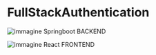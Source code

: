 # FullStackAuthentication
![immagine](https://user-images.githubusercontent.com/39368816/219352697-fa6bc787-4fcf-4035-ae58-f785a0ebddc1.png)
 Springboot BACKEND
 
![immagine](https://user-images.githubusercontent.com/39368816/219353100-1b482a26-8871-4e3c-a325-1e5992d3562d.png)
 React FRONTEND
